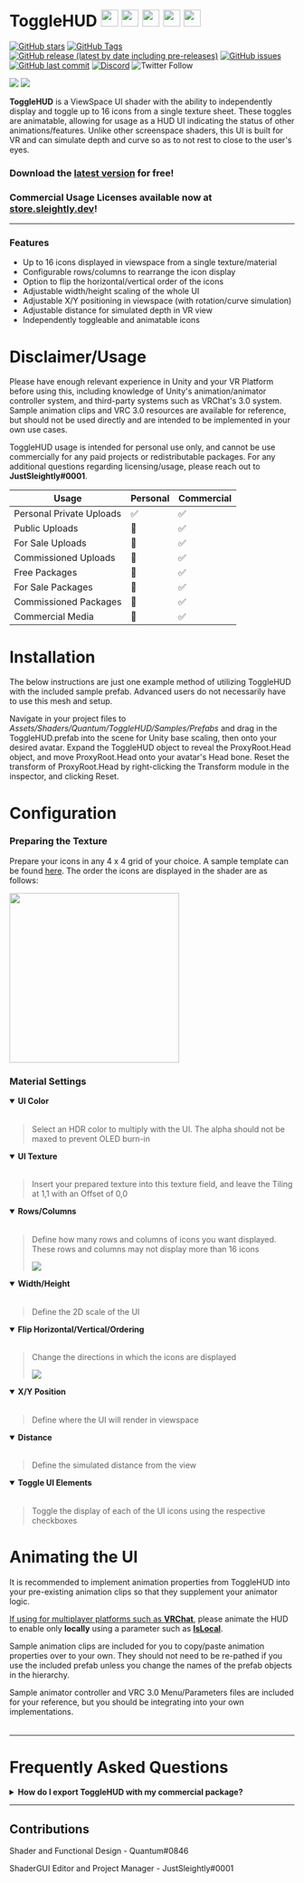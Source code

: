 # ToggleHUD [<img src="https://github.com/JustSleightly/Resources/raw/main/Icons/Discord.png" width="30" height="30">](https://discord.gg/UnuEEQGjn3/ "Quantum's Discord") [<img src="https://github.com/JustSleightly/Resources/raw/main/Icons/JSLogo.png" width="30" height="30">](https://vrc.sleightly.dev/ "JustSleightly") [<img src="https://github.com/JustSleightly/Resources/raw/main/Icons/Discord.png" width="30" height="30">](https://discord.sleightly.dev/ "JustSleightly's Discord") [<img src="https://github.com/JustSleightly/Resources/raw/main/Icons/GitHub.png" width="30" height="30">](https://github.sleightly.dev/ "Github") [<img src="https://github.com/JustSleightly/Resources/raw/main/Icons/Store.png" width="30" height="30">](https://store.sleightly.dev/ "Store")

[![GitHub stars](https://img.shields.io/github/stars/JustSleightly/ToggleHUD)](https://github.com/JustSleightly/ToggleHUD/stargazers) [![GitHub Tags](https://img.shields.io/github/tag/JustSleightly/ToggleHUD)](https://github.com/JustSleightly/ToggleHUD/tags) [![GitHub release (latest by date including pre-releases)](https://img.shields.io/github/v/release/JustSleightly/ToggleHUD?include_prereleases)](https://github.com/JustSleightly/ToggleHUD/releases) [![GitHub issues](https://img.shields.io/github/issues/JustSleightly/ToggleHUD)](https://github.com/JustSleightly/ToggleHUD/issues) [![GitHub last commit](https://img.shields.io/github/last-commit/JustSleightly/ToggleHUD)](https://github.com/JustSleightly/ToggleHUD/commits/main) [![Discord](https://img.shields.io/discord/780192344800362506)](https://discord.sleightly.dev/) ![Twitter Follow](https://img.shields.io/twitter/follow/SleightlyDev?style=social)

![](https://github.com/JustSleightly/ToggleHUD/blob/main/Documentation/Gifs/In-Game%20Demo.gif)
![](https://raw.githubusercontent.com/JustSleightly/ToggleHUD/main/Documentation/Images/Material%20Editor.png)

**ToggleHUD** is a ViewSpace UI shader with the ability to independently display and toggle up to 16 icons from a single texture sheet. These toggles are animatable, allowing for usage as a HUD UI indicating the status of other animations/features. Unlike other screenspace shaders, this UI is built for VR and can simulate depth and curve so as to not rest to close to the user's eyes.

### Download the [latest version](https://github.com/JustSleightly/ToggleHUD/releases) for free!

### Commercial Usage Licenses available now at [store.sleightly.dev](https://store.sleightly.dev/)!

---

### Features

* Up to 16 icons displayed in viewspace from a single texture/material
* Configurable rows/columns to rearrange the icon display
* Option to flip the horizontal/vertical order of the icons
* Adjustable width/height scaling of the whole UI
* Adjustable X/Y positioning in viewspace (with rotation/curve simulation)
* Adjustable distance for simulated depth in VR view
* Independently toggleable and animatable icons

######

# Disclaimer/Usage

Please have enough relevant experience in Unity and your VR Platform before using this, including knowledge of Unity's animation/animator controller system, and third-party systems such as VRChat's 3.0 system. Sample animation clips and VRC 3.0 resources are available for reference, but should not be used directly and are intended to be implemented in your own use cases.

ToggleHUD usage is intended for personal use only, and cannot be use commercially for any paid projects or redistributable packages. For any additional questions regarding licensing/usage, please reach out to **JustSleightly#0001**.

| Usage  | Personal | Commercial |
| ------------- | ------------- | ------------- |
| Personal Private Uploads | :white_check_mark: | :white_check_mark: |
| Public Uploads | :white_square_button: | :white_check_mark: |
| For Sale Uploads | :white_square_button: | :white_check_mark: |
| Commissioned Uploads | :white_square_button: | :white_check_mark: |
| Free Packages | :white_square_button: | :white_check_mark: |
| For Sale Packages | :white_square_button: | :white_check_mark: |
| Commissioned Packages | :white_square_button: | :white_check_mark: |
| Commercial Media | :white_square_button: | :white_check_mark: |

######

# Installation

The below instructions are just one example method of utilizing ToggleHUD with the included sample prefab. Advanced users do not necessarily have to use this mesh and setup.

Navigate in your project files to *Assets/Shaders/Quantum/ToggleHUD/Samples/Prefabs* and drag in the ToggleHUD.prefab into the scene for Unity base scaling, then onto your desired avatar. Expand the ToggleHUD object to reveal the ProxyRoot.Head object, and move ProxyRoot.Head onto your avatar's Head bone. Reset the transform of ProxyRoot.Head by right-clicking the Transform module in the inspector, and clicking Reset.

######

# Configuration

### Preparing the Texture

Prepare your icons in any 4 x 4 grid of your choice. A sample template can be found [here](https://raw.githubusercontent.com/JustSleightly/ToggleHUD/main/Sample/Textures/UI%20Grid%20Blank.png). The order the icons are displayed in the shader are as follows:

[<img src="https://raw.githubusercontent.com/JustSleightly/ToggleHUD/main/Sample/Textures/UI%20Grid%20Numbered.png" width="300" height="300">](https://github.com/JustSleightly/ToggleHUD/tree/main/Sample/Textures/ "Sample UI Textures")

### Material Settings

<details open>

  <summary> <strong> UI Color </strong> </summary>

######

<blockquote>

Select an HDR color to multiply with the UI. The alpha should not be maxed to prevent OLED burn-in

</details>

<details open>

  <summary> <strong> UI Texture </strong> </summary>

######

<blockquote>

Insert your prepared texture into this texture field, and leave the Tiling at 1,1 with an Offset of 0,0

</details>

<details open>

  <summary> <strong> Rows/Columns </strong> </summary>

######

<blockquote>

Define how many rows and columns of icons you want displayed. These rows and columns may not display more than 16 icons


![](https://raw.githubusercontent.com/JustSleightly/ToggleHUD/main/Documentation/Gifs/RowsColumns.gif)

</details>

<details open>

  <summary> <strong> Width/Height </strong> </summary>

######

<blockquote>

Define the 2D scale of the UI

</details>

<details open>

  <summary> <strong> Flip Horizontal/Vertical/Ordering </strong> </summary>

######

<blockquote>

Change the directions in which the icons are displayed


![](https://raw.githubusercontent.com/JustSleightly/ToggleHUD/main/Documentation/Gifs/Flip%20HorVerOrder.gif)

</details>

<details open>

  <summary> <strong> X/Y Position </strong> </summary>

######

<blockquote>

Define where the UI will render in viewspace

</details>

<details open>

  <summary> <strong> Distance </strong> </summary>

######

<blockquote>

Define the simulated distance from the view

</details>

<details open>

  <summary> <strong> Toggle UI Elements </strong> </summary>

######

<blockquote>

Toggle the display of each of the UI icons using the respective checkboxes

</details>

######

# Animating the UI

It is recommended to implement animation properties from ToggleHUD into your pre-existing animation clips so that they supplement your animator logic.

<ins> If using for multiplayer platforms such as **VRChat**,</ins> please animate the HUD to enable only **locally** using a parameter such as **[IsLocal](https://docs.vrchat.com/docs/animator-parameters)**.

Sample animation clips are included for you to copy/paste animation properties over to your own. They should not need to be re-pathed if you use the included prefab unless you change the names of the prefab objects in the hierarchy.

Sample animator controller and VRC 3.0 Menu/Parameters files are included for your reference, but you should be integrating into your own implementations.

######

---

# Frequently Asked Questions

<details>

  <summary> <strong> How do I export ToggleHUD with my commercial package? </strong> </summary>

######

<blockquote>

Assuming you have a **commercial license** for ToggleHUD, the shader files can be found at *Assets/Shaders/Quantum/ToggleHUD*. 

The minimum files to export are the ToggleHUD.shader and the Editor folder, then whatever material and texture you used with it.

If you used the sample prefab, be sure to also include the sample mesh/material if used found at *Assets/Shaders/Quantum/ToggleHUD/Sample*.

</details>

---

## Contributions

Shader and Functional Design - Quantum#0846

ShaderGUI Editor and Project Manager - JustSleightly#0001
